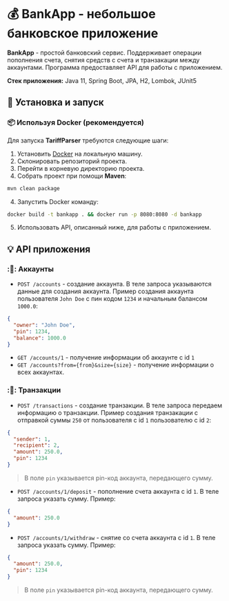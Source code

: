 # :moneybag: BankApp - небольшое банковское приложение

**BankApp** - простой банковский сервис. Поддерживает операции пополнения счета, снятия средств с счета и 
транзакации между аккаунтами. Программа предоставляет API для работы с приложением.

**Стек приложения:** Java 11, Spring Boot, JPA, H2, Lombok, JUnit5

## :checkered_flag: Установка и запуск

### :package: Используя Docker (рекомендуется)

Для запуска **TariffParser** требуются следующие шаги:

1. Установить [Docker](https://www.docker.com/) на локальную машину.
2. Склонировать репозиторий проекта.
3. Перейти в корневую директорию проекта.
4. Собрать проект при помощи **Maven**:

```bash
mvn clean package
```
4. Запустить Docker команду:

```bash
docker build -t bankapp . && docker run -p 8080:8080 -d bankapp
```
5. Использовать API, описанный ниже, для работы с приложением.

## :bulb: API приложения

### ::busts_in_silhouette:: Аккаунты

- ```POST /accounts``` - создание аккаунта. В теле запроса указываются данные для создания аккаунта.
Пример создания аккаунта пользователя `John Doe` с пин кодом `1234`
и начальным балансом `1000.0`:
``` json
{
  "owner": "John Doe",
  "pin": 1234,
  "balance": 1000.0
}
```

- ```GET /accounts/1``` - получение информации об аккаунте с id `1`
- ```GET /accounts?from={from}&size={size}``` - получение информации о всех аккаунтах.

### ::busts_in_silhouette:: Транзакции

- ```POST /transactions``` - создание транзакции. В теле запроса передаем информацию о транзакции.
Пример создания транзакации с отправкой суммы `250` от пользователя с id `1` пользователю с id `2`:
``` json
{
  "sender": 1,
  "recipient": 2,
  "amount": 250.0,
  "pin": 1234
}
```
> В поле `pin` указывается pin-код аккаунта, передающего сумму.

- ```POST /accounts/1/deposit``` - пополнение счета аккаунта с id `1`. В теле запроса указать сумму. Пример:
```json
{
  "amount": 250.0
}
```

- ```POST /accounts/1/withdraw``` - снятие со счета аккаунта с id `1`. В теле запроса указать сумму. Пример:
```json
{
  "amount": 250.0,
  "pin": 1234
}
```
> В поле `pin` указывается pin-код аккаунта, передающего сумму.